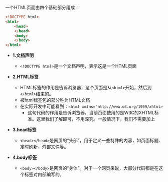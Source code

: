 一个HTML页面由四个基础部分组成：

```HTML
<!DOCTYPE html>
<html>
	<head>
	</head>
	<body>
	</body>
</html>
```

- **1.文档声明**
	- `<!DOCTYPE html>`是一个文档声明，表示这是一个HTML页面

- **2.HTML标签**
	- HTML标签的作用是告诉浏览器，这个页面是从`<html>`开始，然后到`</html>`结束的。
	- 被html标签包的部分称为HTML文档
	- 在实际开发中可能看到：`<html xmlns="http://www.w3.org/1999/xhtml>`
		- 这句代码的作用是告诉浏览器，当前页面使用的是W3C的XHTML标准。这里我们了解即可，不用深究。一般情况下，我们不需要加上

- **3.head标签**
	- `<head></head>`是网页的“头部”​，用于定义一些特殊的内容，如页面标题、定时刷新、外部文件等。


- **4.body标签**
	- `<body></body>`是网页的“身体”​。对于一个网页来说，大部分代码都是在这个标签对内部编写的。